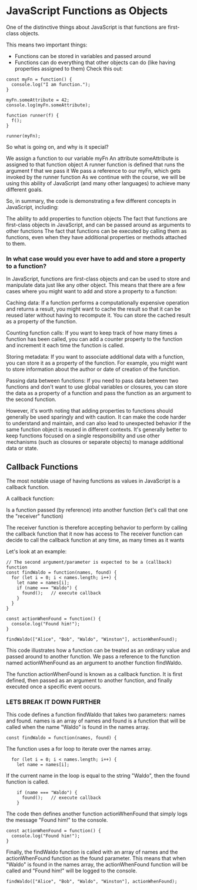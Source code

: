 # JavaScript Functions as Objects

One of the distinctive things about JavaScript is that functions are first-class objects.

This means two important things:

* Functions can be stored in variables and passed around
* Functions can do everything that other objects can do (like having properties assigned to them)
Check this out:

```
const myFn = function() {
  console.log("I am function.");
}

myFn.someAttribute = 42;
console.log(myFn.someAttribute);

function runner(f) {
  f();
}

runner(myFn);
```


So what is going on, and why is it special?

We assign a function to our variable myFn
An attribute someAttribute is assigned to that function object
A runner function is defined that runs the argument f that we pass it
We pass a reference to our myFn, which gets invoked by the runner function
As we continue with the course, we will be using this ability of JavaScript (and many other languages) to achieve many different goals.

So, in summary, the code is demonstrating a few different concepts in JavaScript, including:

The ability to add properties to function objects
The fact that functions are first-class objects in JavaScript, and can be passed around as arguments to other functions
The fact that functions can be executed by calling them as functions, even when they have additional properties or methods attached to them.


### In what case would you ever have to add and store a property to a function?

In JavaScript, functions are first-class objects and can be used to store and manipulate data just like any other object. This means that there are a few cases where you might want to add and store a property to a function:

Caching data: If a function performs a computationally expensive operation and returns a result, you might want to cache the result so that it can be reused later without having to recompute it. You can store the cached result as a property of the function.

Counting function calls: If you want to keep track of how many times a function has been called, you can add a counter property to the function and increment it each time the function is called.

Storing metadata: If you want to associate additional data with a function, you can store it as a property of the function. For example, you might want to store information about the author or date of creation of the function.

Passing data between functions: If you need to pass data between two functions and don't want to use global variables or closures, you can store the data as a property of a function and pass the function as an argument to the second function.

However, it's worth noting that adding properties to functions should generally be used sparingly and with caution. It can make the code harder to understand and maintain, and can also lead to unexpected behavior if the same function object is reused in different contexts. It's generally better to keep functions focused on a single responsibility and use other mechanisms (such as closures or separate objects) to manage additional data or state.




## Callback Functions

The most notable usage of having functions as values in JavaScript is a callback function.

A callback function:

Is a function passed (by reference) into another function (let's call that one the "receiver" function)

The receiver function is therefore accepting behavior to perform by calling the callback function that it now has access to
The receiver function can decide to call the callback function at any time, as many times as it wants

Let's look at an example:

```
// The second argument/parameter is expected to be a (callback) function
const findWaldo = function(names, found) {
  for (let i = 0; i < names.length; i++) {
    let name = names[i];
    if (name === "Waldo") {
      found();   // execute callback
    }
  }
}

const actionWhenFound = function() {
  console.log("Found him!");
}

findWaldo(["Alice", "Bob", "Waldo", "Winston"], actionWhenFound);
```


This code illustrates how a function can be treated as an ordinary value and passed around to another function. We pass a reference to the function named actionWhenFound as an argument to another function findWaldo.

The function actionWhenFound is known as a callback function. It is first defined, then passed as an argument to another function, and finally executed once a specific event occurs.


### LETS BREAK IT DOWN FURTHER

This code defines a function findWaldo that takes two parameters: names and found. names is an array of names and found is a function that will be called when the name "Waldo" is found in the names array.

```
const findWaldo = function(names, found) {
```

The function uses a for loop to iterate over the names array.

```
  for (let i = 0; i < names.length; i++) {
    let name = names[i];
```

If the current name in the loop is equal to the string "Waldo", then the found function is called.

```
    if (name === "Waldo") {
      found();   // execute callback
    }
```

The code then defines another function actionWhenFound that simply logs the message "Found him!" to the console.

```
const actionWhenFound = function() {
  console.log("Found him!");
}
```

Finally, the findWaldo function is called with an array of names and the actionWhenFound function as the found parameter. This means that when "Waldo" is found in the names array, the actionWhenFound function will be called and "Found him!" will be logged to the console.


```
findWaldo(["Alice", "Bob", "Waldo", "Winston"], actionWhenFound);
```


